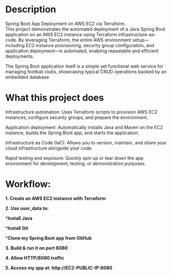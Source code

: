 # Description
Spring Boot App Deployment on AWS EC2 via Terraform.   
This project demonstrates the automated deployment of a Java Spring Boot application on an AWS EC2 instance using Terraform infrastructure-as-code. By leveraging Terraform, the entire AWS environment setup—including EC2 instance provisioning, security group configuration, and application deployment—is automated, enabling repeatable and efficient deployments.

The Spring Boot application itself is a simple yet functional web service for managing football clubs, showcasing typical CRUD operations backed by an embedded database.

# What this project does
Infrastructure automation: Uses Terraform scripts to provision AWS EC2 instances, configure security groups, and prepare the environment.

Application deployment: Automatically installs Java and Maven on the EC2 instance, builds the Spring Boot app, and starts the application.

Infrastructure as Code (IaC): Allows you to version, maintain, and share your cloud infrastructure alongside your code.

Rapid testing and exposure: Quickly spin up or tear down the app environment for development, testing, or demonstration purposes.

# Workflow:

**1. Create an AWS EC2 instance with Terraform**

**2. Use user_data to:**

***Install Java**

***Install Git**

***Clone my Spring Boot app from GitHub**

**3. Build & run it on port 8080**

**4. Allow HTTP/8080 traffic**

**5. Access my app at: http://EC2-PUBLIC-IP:8080**
